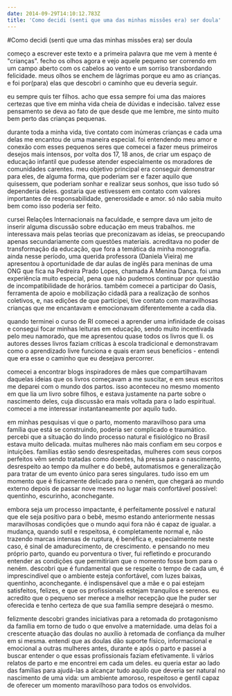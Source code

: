 ```yaml
---
date: 2014-09-29T14:10:12.783Z
title: 'Como decidi (senti que uma das minhas missões era) ser doula'
---
```


#Como decidi (senti que uma das minhas missões era) ser doula

começo a escrever este texto e a primeira palavra que me vem à mente é "crianças". fecho os olhos agora e vejo aquele pequeno ser correndo em um campo aberto com os cabelos ao vento e um sorriso transbordando felicidade. meus olhos se enchem de lágrimas porque eu amo as crianças. e foi por(para) elas que descobri o caminho que eu deveria seguir.

eu sempre quis ter filhos. acho que essa sempre foi uma das maiores certezas que tive em minha vida cheia de dúvidas e indecisão. talvez esse pensamento se deva ao fato de que desde que me lembre, me sinto muito bem perto das crianças pequenas.

durante toda a minha vida, tive contato com inúmeras crianças e cada uma delas me encantou de uma maneira especial. foi entendendo meu amor e conexão com esses pequenos seres que comecei a fazer meus primeiros desejos mais intensos, por volta dos 17, 18 anos, de criar um espaço de educação infantil que pudesse atender especialmente os moradores de comunidades carentes. meu objetivo principal era conseguir demonstrar para eles, de alguma forma, que poderiam ser e fazer aquilo que quisessem, que poderiam sonhar e realizar seus sonhos, que isso tudo só dependeria deles. gostaria que estivessem em contato com valores importantes de responsabilidade, generosidade e amor. só não sabia muito bem como isso poderia ser feito.

cursei Relações Internacionais na faculdade, e sempre dava um jeito de inserir alguma discussão sobre educação em meus trabalhos. me interessava mais pelas teorias que preconizavam as ideias, se preocupando apenas secundariamente com questões materiais. acreditava no poder de transformação da educação, que fora a temática da minha monografia. ainda nesse período, uma querida professora (Daniela Vieira) me apresentou à oportunidade de dar aulas de inglês para meninas de uma ONG que fica na Pedreira Prado Lopes, chamada A Menina Dança. foi uma experiência muito especial, pena que não pudemos continuar por questão de incompatibilidade de horários. também comecei a participar do Oasis, ferramenta de apoio e mobilização cidadã para a realização de sonhos coletivos, e, nas edições de que participei, tive contato com maravilhosas crianças que me encantavam e emocionavam diferentemente a cada dia.

quando terminei o curso de RI comecei a aprender uma infinidade de coisas e consegui focar minhas leituras em educação, sendo muito incentivada pelo meu namorado, que me apresentou quase todos os livros que li. os autores desses livros faziam críticas à escola tradicional e  demonstravam como o aprendizado livre funciona e quais eram seus benefícios - entendi que era esse o caminho que eu desejava percorrer. 

comecei a encontrar blogs inspiradores de mães que compartilhavam daquelas ideias que os livros começavam a me suscitar, e em seus escritos me deparei com o mundo dos partos. isso aconteceu no mesmo momento em que lia um livro sobre filhos, e estava justamente na parte sobre o nascimento deles, cuja discussão era mais voltada para o lado espiritual. comecei a me interessar instantaneamente por aquilo tudo. 

em minhas pesquisas vi que o parto, momento maravilhoso para uma família que está se construindo, poderia ser complicado e traumático. percebi que a situação do lindo processo natural e fisiológico no Brasil estava muito delicada. muitas mulheres não mais confiam em seu corpos e intuições. famílias estão sendo desrespeitadas, mulheres com seus corpos perfeitos vêm sendo tratadas como doentes, há pressa para o nascimento, desrespeito ao tempo da mulher e do bebê, automatismos e generalização para tratar de um evento único para seres singulares. tudo isso em um momento que é fisicamente delicado para o neném, que chegará ao mundo externo depois de passar nove meses no lugar mais confortável possível: quentinho, escurinho, aconchegante.

embora seja um processo impactante, é perfeitamente possível e natural que ele seja positivo para o bebê, mesmo estando anteriormente nessas maravilhosas condições que o mundo aqui fora não é capaz de igualar. a mudança, quando sutil e respeitosa, é completamente normal e, não trazendo marcas intensas de ruptura, é benéfica e, especialmente neste caso, é sinal de amadurecimento, de crescimento. e pensando no meu próprio parto, quando eu porventura o tiver, fui refletindo e procurando entender as condições que permitiriam que o momento fosse bom para o neném. descobri que é fundamental que se respeite o tempo de cada um, é imprescindível que o ambiente esteja confortável, com luzes baixas, quentinho, aconchegante. é indispensável que a mãe e o pai estejam satisfeitos, felizes, e que os profissionais estejam tranquilos e serenos. eu acredito que o pequeno ser merece a melhor recepção que lhe puder ser oferecida e tenho certeza de que sua família sempre desejará o mesmo.

felizmente descobri grandes iniciativas para a retomada do protagonismo da família em torno de tudo o que envolve a maternidade. uma delas foi a crescente atuação das doulas no auxílio à retomada de confiança da mulher em si mesma. entendi que as doulas dão suporte físico, informacional e emocional a outras mulheres antes, durante e após o parto e passei a buscar entender o que essas profissionais faziam efetivamente. li vários relatos de parto e me encontrei em cada um deles. eu queria estar ao lado das famílias para ajudá-las a alcançar tudo aquilo que deveria ser natural no nascimento de uma vida: um ambiente amoroso, respeitoso e gentil capaz de oferecer um momento maravilhoso para todos os envolvidos. 
